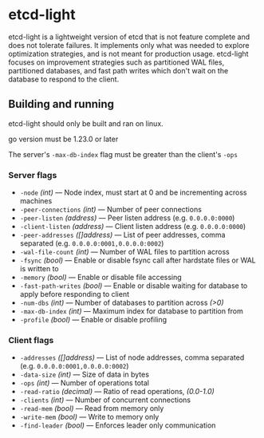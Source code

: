 # etcd-light

etcd-light is a lightweight version of etcd that is not feature complete and does not tolerate failures. It implements only what was needed to explore optimization strategies, and is not meant for production usage. etcd-light focuses on improvement strategies such as partitioned WAL files, partitioned databases, and fast path writes which don't wait on the database to respond to the client.

## Building and running

etcd-light should only be built and ran on linux.

go version must be 1.23.0 or later

The server's `-max-db-index` flag must be greater than the client's `-ops`

### Server flags
- `-node` *(int)* — Node index, must start at 0 and be incrementing across machines
- `-peer-connections` *(int)* — Number of peer connections
- `-peer-listen` *(address)* — Peer listen address (e.g. `0.0.0.0:0000`)
- `-client-listen` *(address)* — Client listen address (e.g. `0.0.0.0:0000`)
- `-peer-addresses` *([]address)* — List of peer addresses, comma separated (e.g. `0.0.0.0:0001,0.0.0.0:0002`)
- `-wal-file-count` *(int)* — Number of WAL files to partition across
- `-fsync` *(bool)* — Enable or disable fsync call after hardstate files or WAL is written to
- `-memory` *(bool)* — Enable or disable file accessing
- `-fast-path-writes` *(bool)* — Enable or disable waiting for database to apply before responding to client
- `-num-dbs` *(int)* — Number of databases to partition across *(>0)*
- `-max-db-index` *(int)* — Maximum index for database to partition from
- `-profile` *(bool)* — Enable or disable profiling

### Client flags
- `-addresses` *([]address)* — List of node addresses, comma separated (e.g. `0.0.0.0:0001,0.0.0.0:0002`)
- `-data-size` *(int)* — Size of data in bytes
- `-ops` *(int)* — Number of operations total
- `-read-ratio` *(decimal)* — Ratio of read operations, *(0.0-1.0)*
- `-clients` *(int)* — Number of concurrent connections
- `-read-mem` *(bool)* — Read from memory only
- `-write-mem` *(bool)* — Write to memory only
- `-find-leader` *(bool)* — Enforces leader only communication